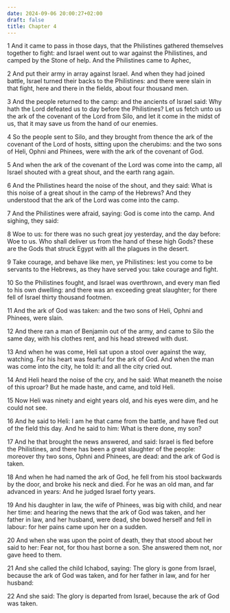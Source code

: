 ```yaml
---
date: 2024-09-06 20:00:27+02:00
draft: false
title: Chapter 4
---
```




1 And it came to pass in those days, that the Philistines gathered themselves together to fight: and Israel went out to war against the Philistines, and camped by the Stone of help. And the Philistines came to Aphec,

2 And put their army in array against Israel. And when they had joined battle, Israel turned their backs to the Philistines: and there were slain in that fight, here and there in the fields, about four thousand men.

3 And the people returned to the camp: and the ancients of Israel said: Why hath the Lord defeated us to day before the Philistines? Let us fetch unto us the ark of the covenant of the Lord from Silo, and let it come in the midst of us, that it may save us from the hand of our enemies.

4 So the people sent to Silo, and they brought from thence the ark of the covenant of the Lord of hosts, sitting upon the cherubims: and the two sons of Heli, Ophni and Phinees, were with the ark of the covenant of God.

5 And when the ark of the covenant of the Lord was come into the camp, all Israel shouted with a great shout, and the earth rang again.

6 And the Philistines heard the noise of the shout, and they said: What is this noise of a great shout in the camp of the Hebrews? And they understood that the ark of the Lord was come into the camp.

7 And the Philistines were afraid, saying: God is come into the camp. And sighing, they said:

8 Woe to us: for there was no such great joy yesterday, and the day before: Woe to us. Who shall deliver us from the hand of these high Gods? these are the Gods that struck Egypt with all the plagues in the desert.

9 Take courage, and behave like men, ye Philistines: lest you come to be servants to the Hebrews, as they have served you: take courage and fight.

10 So the Philistines fought, and Israel was overthrown, and every man fled to his own dwelling: and there was an exceeding great slaughter; for there fell of Israel thirty thousand footmen.

11 And the ark of God was taken: and the two sons of Heli, Ophni and Phinees, were slain.

12 And there ran a man of Benjamin out of the army, and came to Silo the same day, with his clothes rent, and his head strewed with dust.

13 And when he was come, Heli sat upon a stool over against the way, watching. For his heart was fearful for the ark of God. And when the man was come into the city, he told it: and all the city cried out.

14 And Heli heard the noise of the cry, and he said: What meaneth the noise of this uproar? But he made haste, and came, and told Heli.

15 Now Heli was ninety and eight years old, and his eyes were dim, and he could not see.

16 And he said to Heli: I am he that came from the battle, and have fled out of the field this day. And he said to him: What is there done, my son?

17 And he that brought the news answered, and said: Israel is fled before the Philistines, and there has been a great slaughter of the people: moreover thy two sons, Ophni and Phinees, are dead: and the ark of God is taken.

18 And when he had named the ark of God, he fell from his stool backwards by the door, and broke his neck and died. For he was an old man, and far advanced in years: And he judged Israel forty years.

19 And his daughter in law, the wife of Phinees, was big with child, and near her time: and hearing the news that the ark of God was taken, and her father in law, and her husband, were dead, she bowed herself and fell in labour: for her pains came upon her on a sudden.

20 And when she was upon the point of death, they that stood about her said to her: Fear not, for thou hast borne a son. She answered them not, nor gave heed to them.

21 And she called the child Ichabod, saying: The glory is gone from Israel, because the ark of God was taken, and for her father in law, and for her husband:

22 And she said: The glory is departed from Israel, because the ark of God was taken.

